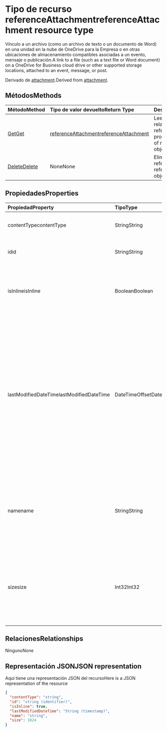 # <a name="referenceattachment-resource-type"></a><span data-ttu-id="1cef5-101">Tipo de recurso referenceAttachment</span><span class="sxs-lookup"><span data-stu-id="1cef5-101">referenceAttachment resource type</span></span>

<span data-ttu-id="1cef5-102">Vínculo a un archivo (como un archivo de texto o un documento de Word) en una unidad en la nube de OneDrive para la Empresa o en otras ubicaciones de almacenamiento compatibles asociadas a un evento, mensaje o publicación.</span><span class="sxs-lookup"><span data-stu-id="1cef5-102">A link to a file (such as a text file or Word document) on a OneDrive for Business cloud drive or other supported storage locations, attached to an event, message, or post.</span></span>

<span data-ttu-id="1cef5-103">Derivado de [attachment](attachment.md).</span><span class="sxs-lookup"><span data-stu-id="1cef5-103">Derived from [attachment](attachment.md).</span></span>

## <a name="methods"></a><span data-ttu-id="1cef5-104">Métodos</span><span class="sxs-lookup"><span data-stu-id="1cef5-104">Methods</span></span>

| <span data-ttu-id="1cef5-105">Método</span><span class="sxs-lookup"><span data-stu-id="1cef5-105">Method</span></span>       | <span data-ttu-id="1cef5-106">Tipo de valor devuelto</span><span class="sxs-lookup"><span data-stu-id="1cef5-106">Return Type</span></span>  |<span data-ttu-id="1cef5-107">Descripción</span><span class="sxs-lookup"><span data-stu-id="1cef5-107">Description</span></span>|
|:---------------|:--------|:----------|
|[<span data-ttu-id="1cef5-108">Get</span><span class="sxs-lookup"><span data-stu-id="1cef5-108">Get</span></span>](../api/attachment_get.md) | [<span data-ttu-id="1cef5-109">referenceAttachment</span><span class="sxs-lookup"><span data-stu-id="1cef5-109">referenceAttachment</span></span>](referenceattachment.md) |<span data-ttu-id="1cef5-110">Lee las propiedades y relaciones del objeto referenceAttachment.</span><span class="sxs-lookup"><span data-stu-id="1cef5-110">Read properties and relationships of referenceAttachment object.</span></span>|
|[<span data-ttu-id="1cef5-111">Delete</span><span class="sxs-lookup"><span data-stu-id="1cef5-111">Delete</span></span>](../api/attachment_delete.md) | <span data-ttu-id="1cef5-112">None</span><span class="sxs-lookup"><span data-stu-id="1cef5-112">None</span></span> |<span data-ttu-id="1cef5-113">Elimina el objeto referenceAttachment.</span><span class="sxs-lookup"><span data-stu-id="1cef5-113">Delete referenceAttachment object.</span></span> |

## <a name="properties"></a><span data-ttu-id="1cef5-114">Propiedades</span><span class="sxs-lookup"><span data-stu-id="1cef5-114">Properties</span></span>
| <span data-ttu-id="1cef5-115">Propiedad</span><span class="sxs-lookup"><span data-stu-id="1cef5-115">Property</span></span>     | <span data-ttu-id="1cef5-116">Tipo</span><span class="sxs-lookup"><span data-stu-id="1cef5-116">Type</span></span>   |<span data-ttu-id="1cef5-117">Descripción</span><span class="sxs-lookup"><span data-stu-id="1cef5-117">Description</span></span>|
|:---------------|:--------|:----------|
|<span data-ttu-id="1cef5-118">contentType</span><span class="sxs-lookup"><span data-stu-id="1cef5-118">contentType</span></span>|<span data-ttu-id="1cef5-119">String</span><span class="sxs-lookup"><span data-stu-id="1cef5-119">String</span></span>|<span data-ttu-id="1cef5-120">El tipo de contenido de los datos adjuntos.</span><span class="sxs-lookup"><span data-stu-id="1cef5-120">The content type of the attachment.</span></span>|
|<span data-ttu-id="1cef5-121">id</span><span class="sxs-lookup"><span data-stu-id="1cef5-121">id</span></span>|<span data-ttu-id="1cef5-122">String</span><span class="sxs-lookup"><span data-stu-id="1cef5-122">String</span></span>|<span data-ttu-id="1cef5-p101">Identificador de los datos adjuntos  Solo lectura.</span><span class="sxs-lookup"><span data-stu-id="1cef5-p101">The attachment ID.  Read-only.</span></span>|
|<span data-ttu-id="1cef5-125">isInline</span><span class="sxs-lookup"><span data-stu-id="1cef5-125">isInline</span></span>|<span data-ttu-id="1cef5-126">Boolean</span><span class="sxs-lookup"><span data-stu-id="1cef5-126">Boolean</span></span>|<span data-ttu-id="1cef5-127">Se establece en true si los datos adjuntos aparecen en insertados en el cuerpo del objeto embedding.</span><span class="sxs-lookup"><span data-stu-id="1cef5-127">Set to true if the attachment appears inline in the body of the embedding object.</span></span>|
|<span data-ttu-id="1cef5-128">lastModifiedDateTime</span><span class="sxs-lookup"><span data-stu-id="1cef5-128">lastModifiedDateTime</span></span>|<span data-ttu-id="1cef5-129">DateTimeOffset</span><span class="sxs-lookup"><span data-stu-id="1cef5-129">DateTimeOffset</span></span>|<span data-ttu-id="1cef5-p102">Fecha y hora de la última modificación de los datos adjuntos. El tipo de marca de tiempo representa la información de fecha y hora con el formato ISO 8601 y está siempre en hora UTC. Por ejemplo, la medianoche UTC del 1 de enero de 2014 sería así: `'2014-01-01T00:00:00Z'`</span><span class="sxs-lookup"><span data-stu-id="1cef5-p102">The date and time when the attachment was last modified. The Timestamp type represents date and time information using ISO 8601 format and is always in UTC time. For example, midnight UTC on Jan 1, 2014 would look like this: `'2014-01-01T00:00:00Z'`</span></span>|
|<span data-ttu-id="1cef5-133">name</span><span class="sxs-lookup"><span data-stu-id="1cef5-133">name</span></span>|<span data-ttu-id="1cef5-134">String</span><span class="sxs-lookup"><span data-stu-id="1cef5-134">String</span></span>|<span data-ttu-id="1cef5-p103">Texto que aparece debajo del icono que representa al archivo adjunto incrustado. No tiene que ser el nombre de archivo real.</span><span class="sxs-lookup"><span data-stu-id="1cef5-p103">The text that is displayed below the icon representing the embedded attachment. This does not need to be the actual file name.</span></span>|
|<span data-ttu-id="1cef5-137">size</span><span class="sxs-lookup"><span data-stu-id="1cef5-137">size</span></span>|<span data-ttu-id="1cef5-138">Int32</span><span class="sxs-lookup"><span data-stu-id="1cef5-138">Int32</span></span>|<span data-ttu-id="1cef5-139">Tamaño en bytes de los metadatos almacenados en el mensaje del archivo adjunto.</span><span class="sxs-lookup"><span data-stu-id="1cef5-139">The size of the metadata that is stored on the message for the attachment in bytes.</span></span> <span data-ttu-id="1cef5-140">Este valor no indica el tamaño del archivo real.</span><span class="sxs-lookup"><span data-stu-id="1cef5-140">This value does not indicate the size of the actual file.</span></span>|

## <a name="relationships"></a><span data-ttu-id="1cef5-141">Relaciones</span><span class="sxs-lookup"><span data-stu-id="1cef5-141">Relationships</span></span>
<span data-ttu-id="1cef5-142">Ninguno</span><span class="sxs-lookup"><span data-stu-id="1cef5-142">None</span></span>



## <a name="json-representation"></a><span data-ttu-id="1cef5-143">Representación JSON</span><span class="sxs-lookup"><span data-stu-id="1cef5-143">JSON representation</span></span>

<span data-ttu-id="1cef5-144">Aquí tiene una representación JSON del recurso</span><span class="sxs-lookup"><span data-stu-id="1cef5-144">Here is a JSON representation of the resource</span></span>

<!-- {
  "blockType": "resource",
  "optionalProperties": [

  ],
  "@odata.type": "microsoft.graph.referenceAttachment"
}-->

```json
{
  "contentType": "string",
  "id": "string (identifier)",
  "isInline": true,
  "lastModifiedDateTime": "String (timestamp)",
  "name": "string",
  "size": 1024
}

```

<!-- uuid: 8fcb5dbc-d5aa-4681-8e31-b001d5168d79
2015-10-25 14:57:30 UTC -->
<!-- {
  "type": "#page.annotation",
  "description": "referenceAttachment resource",
  "keywords": "",
  "section": "documentation",
  "tocPath": ""
}-->
